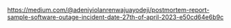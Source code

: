 https://medium.com/@adeniyiolanrenwajuayodeji/postmortem-report-sample-software-outage-incident-date-27th-of-april-2023-e50cd64e6b9c

